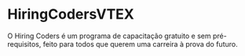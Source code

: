 # HiringCodersVTEX
O Hiring Coders é um programa de capacitação gratuito e sem pré-requisitos, feito para todos que querem uma carreira à prova do futuro.
